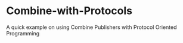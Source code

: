 # Combine-with-Protocols
A quick example on using Combine Publishers with Protocol Oriented Programming
